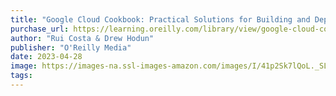 ```yaml
---
title: "Google Cloud Cookbook: Practical Solutions for Building and Deploying Cloud Services (1st Edition)"
purchase_url: https://learning.oreilly.com/library/view/google-cloud-cookbook/9781492092889/
author: "Rui Costa & Drew Hodun"
publisher: "O'Reilly Media"
date: 2023-04-28
image: https://images-na.ssl-images-amazon.com/images/I/41p2Sk7lQoL._SL75_.jpg
tags:
---
```


